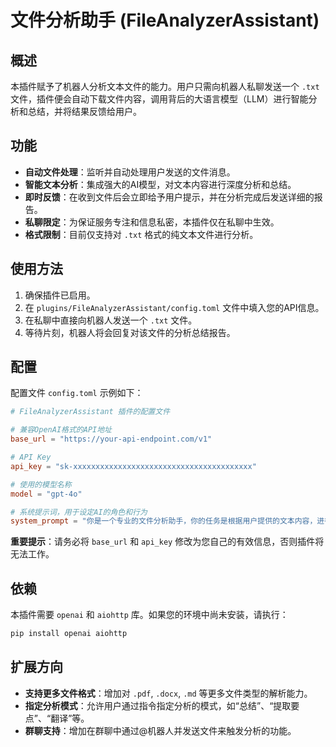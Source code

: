 # 文件分析助手 (FileAnalyzerAssistant)

## 概述

本插件赋予了机器人分析文本文件的能力。用户只需向机器人私聊发送一个 `.txt` 文件，插件便会自动下载文件内容，调用背后的大语言模型（LLM）进行智能分析和总结，并将结果反馈给用户。

## 功能

- **自动文件处理**：监听并自动处理用户发送的文件消息。
- **智能文本分析**：集成强大的AI模型，对文本内容进行深度分析和总结。
- **即时反馈**：在收到文件后会立即给予用户提示，并在分析完成后发送详细的报告。
- **私聊限定**：为保证服务专注和信息私密，本插件仅在私聊中生效。
- **格式限制**：目前仅支持对 `.txt` 格式的纯文本文件进行分析。

## 使用方法

1.  确保插件已启用。
2.  在 `plugins/FileAnalyzerAssistant/config.toml` 文件中填入您的API信息。
3.  在私聊中直接向机器人发送一个 `.txt` 文件。
4.  等待片刻，机器人将会回复对该文件的分析总结报告。

## 配置

配置文件 `config.toml` 示例如下：

```toml
# FileAnalyzerAssistant 插件的配置文件

# 兼容OpenAI格式的API地址
base_url = "https://your-api-endpoint.com/v1"

# API Key
api_key = "sk-xxxxxxxxxxxxxxxxxxxxxxxxxxxxxxxxxxxxxxxx"

# 使用的模型名称
model = "gpt-4o"

# 系统提示词，用于设定AI的角色和行为
system_prompt = "你是一个专业的文件分析助手，你的任务是根据用户提供的文本内容，进行简洁、清晰、专业的总结。"
```

**重要提示**：请务必将 `base_url` 和 `api_key` 修改为您自己的有效信息，否则插件将无法工作。

## 依赖

本插件需要 `openai` 和 `aiohttp` 库。如果您的环境中尚未安装，请执行：

```bash
pip install openai aiohttp
```

## 扩展方向

- **支持更多文件格式**：增加对 `.pdf`, `.docx`, `.md` 等更多文件类型的解析能力。
- **指定分析模式**：允许用户通过指令指定分析的模式，如“总结”、“提取要点”、“翻译”等。
- **群聊支持**：增加在群聊中通过@机器人并发送文件来触发分析的功能。